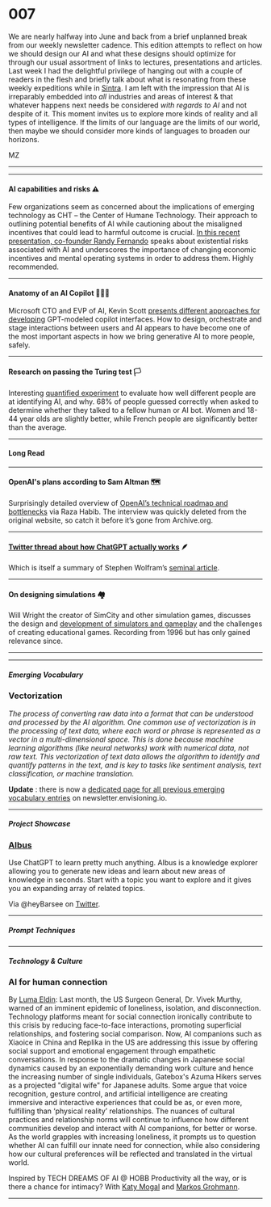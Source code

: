 # 007

We are nearly halfway into June and back from a brief unplanned break from our weekly newsletter cadence. This edition attempts to reflect on how we should design our AI and what these designs should optimize for through our usual assortment of links to lectures, presentations and articles. Last week I had the delightful privilege of hanging out with a couple of readers in the flesh and briefly talk about what is resonating from these weekly expeditions while in [Sintra](https://www.linkedin.com/feed/update/urn:li:activity:7072964538492497920/). I am left with the impression that AI is irreparably embedded into _all_ industries and areas of interest & that whatever happens next needs be considered _with regards to AI_ and not despite of it. This moment invites us to explore more kinds of reality and all types of intelligence. If the limits of our language are the limits of our world, then maybe we should consider more kinds of languages to broaden our horizons.

MZ

* * *

* * *

#### AI capabilities and risks ⚠️

Few organizations seem as concerned about the implications of emerging technology as CHT – the Center of Humane Technology. Their approach to outlining potential benefits of AI while cautioning about the misaligned incentives that could lead to harmful outcome is crucial. [In this recent presentation, co-founder Randy Fernando](https://www.youtube.com/watch?v=yuLfdhrGX6k) speaks about existential risks associated with AI and underscores the importance of changing economic incentives and mental operating systems in order to address them. Highly recommended.

* * *

#### Anatomy of an AI Copilot 🧑🏽‍✈️

Microsoft CTO and EVP of AI, Kevin Scott [presents different approaches for developing](https://youtube.com/watch?v=FyY0fEO5jVY) GPT-modeled copilot interfaces. How to design, orchestrate and stage interactions between users and AI appears to have become one of the most important aspects in how we bring generative AI to more people, safely.

* * *

#### Research on passing the Turing test 🏳️

Interesting [quantified experiment](https://www.ai21.com/blog/human-or-not-results) to evaluate how well different people are at identifying AI, and why. 68% of people guessed correctly when asked to determine whether they talked to a fellow human or AI bot. Women and 18-44 year olds are slightly better, while French people are significantly better than the average.

* * *

#### Long Read

* * *

#### OpenAI's plans according to Sam Altman 🗺️

Surprisingly detailed overview of [OpenAI’s technical roadmap and bottlenecks](https://web.archive.org/web/20230531203946/https://humanloop.com/blog/openai-plans) via Raza Habib. The interview was quickly deleted from the original website, so catch it before it’s gone from Archive.org.

* * *

#### [Twitter thread about how ChatGPT actually works](https://twitter.com/Shaughnessy119/status/1662913924159930368) 🪶

Which is itself a summary of Stephen Wolfram’s [seminal article](https://writings.stephenwolfram.com/2023/02/what-is-chatgpt-doing-and-why-does-it-work/).

* * *

#### On designing simulations 🏘️

Will Wright the creator of SimCity and other simulation games, discusses the design and [development of simulators and gameplay](https://www.youtube.com/watch?v=nsxoZXaYJSk) and the challenges of creating educational games. Recording from 1996 but has only gained relevance since.

* * *

* * *

##### Emerging Vocabulary

### **Vectorization**

_The process of converting raw data into a format that can be understood and processed by the AI algorithm. One common use of vectorization is in the processing of text data, where each word or phrase is represented as a vector in a multi-dimensional space. This is done because machine learning algorithms \(like neural networks\) work with numerical data, not raw text. This vectorization of text data allows the algorithm to identify and quantify patterns in the text, and is key to tasks like sentiment analysis, text classification, or machine translation._

**Update** : there is now a [dedicated page for all previous emerging vocabulary entries](https://newsletter.envisioning.io/p/emerging-vocabulary) on newsletter.envisioning.io.

* * *

##### **Project Showcase**

### **[Albus](https://www.albus.org)**

Use ChatGPT to learn pretty much anything. Albus is a knowledge explorer allowing you to generate new ideas and learn about new areas of knowledge in seconds. Start with a topic you want to explore and it gives you an expanding array of related topics.

Via @heyBarsee on [Twitter](https://twitter.com/heyBarsee/status/1666098562286125057).

* * *

##### Prompt Techniques

* * *

##### Technology & Culture

### AI for human connection

By [Luma Eldin](https://www.linkedin.com/in/lumaeldin/): Last month, the US Surgeon General, Dr. Vivek Murthy, warned of an imminent epidemic of loneliness, isolation, and disconnection. Technology platforms meant for social connection ironically contribute to this crisis by reducing face-to-face interactions, promoting superficial relationships, and fostering social comparison. Now, AI companions such as Xiaoice in China and Replika in the US are addressing this issue by offering social support and emotional engagement through empathetic conversations. In response to the dramatic changes in Japanese social dynamics caused by an exponentially demanding work culture and hence the increasing number of single individuals, Gatebox's Azuma Hikers serves as a projected "digital wife" for Japanese adults. Some argue that voice recognition, gesture control, and artificial intelligence are creating immersive and interactive experiences that could be as, or even more, fulfilling than ‘physical reality’ relationships. The nuances of cultural practices and relationship norms will continue to influence how different communities develop and interact with AI companions, for better or worse. As the world grapples with increasing loneliness, it prompts us to question whether AI can fulfill our innate need for connection, while also considering how our cultural preferences will be reflected and translated in the virtual world.

Inspired by TECH DREAMS OF AI @ HOBB Productivity all the way, or is there a chance for intimacy? With [Katy Mogal](https://enterthedream.house/contributors#katy-mogal) and [Markos Grohmann](https://enterthedream.house/contributors#markos-grohmann).

* * *